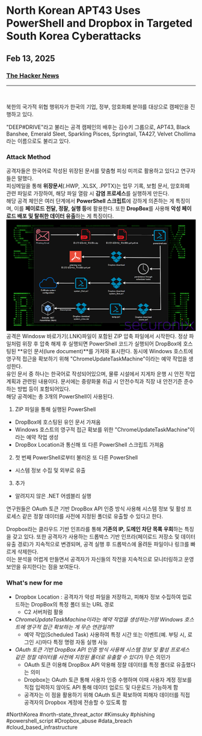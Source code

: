 # North Korean APT43 Uses PowerShell and Dropbox in Targeted South Korea Cyberattacks
## Feb 13, 2025
### [The Hacker News](https://thehackernews.com/2025/02/north-korean-apt43-uses-powershell-and.html)
---
<br>

북한의 국가적 위협 행위자가 한국의 기업, 정부, 암호화폐 분야를 대상으로 캠페인을 진행하고 있다.

"DEEP#DRIVE"라고 불리는 공격 캠페인의 배후는 김수키 그룹으로, APT43, Black Banshee, Emerald Sleet, Sparkling Pisces, Springtail, TA427, Velvet Chollima라는 이름으로도 불리고 있다. 

### Attack Method
공격자들은 한국어로 작성된 위장된 문서를 맞춤형 피싱 미끼로 활용하고 있다고 연구자들은 말했다.<br>
피싱메일을 통해 **위장문서**(.HWP, .XLSX, .PPTX)는 업무 기록, 보험 문서, 암호화폐 관련 파일로 가장하여, 해당 파일 열람 시 **감염 프로세스**를 실행하게 만든다.<br>
해당 공격 체인은 여러 단계에서 **PowerShell 스크립트**에 강하게 의존하는 게 특징이며, 이를 **페이로드 전달, 정찰, 실행 등**에 활용한다. 또한 **DropBox**를 사용해 **악성 페이로드 배포 및 탈취한 데이터 유출**하는 게 특징이다. 
![Attack Mehod](image-7.png)
공격은 Windosw 바로가기(.LNK)파일이 포함된 ZIP 압축 파일에서 시작한다. 정상 파일처럼 위장 후 압축 해제 후 실행되면 PowerShell 코드가 실행되어 DropBox에 호스팅된 **유인 문서(lure document)**를 가져와 표시한다. 동시에 Windows 호스트에 영구적 접근을 확보하기 위해 "ChromeUpdateTaskMachine"이라는 예약 작업을 생성한다.<br>
유인 문서 중 하나는 한국어로 작성되어있으며, 물류 시설에서 지게차 운행 시 안전 작업 계획과 관련된 내용이다. 문서에는 중량화물 취급 시 안전수칙과 직장 내 안전기준 준수하는 방법 등이 포함되어있다.<br>
해당 공격에는 총 3개의 PowerShell이 사용된다.<br>
1. ZIP 파일을 통해 실행된 PowerShell
- DropBox에 호스팅된 유인 문서 가져옴
- Windows 호스트의 영구적 접근 확보를 위한 "ChromeUpdateTaskMachine"이라는 예약 작업 생성
- DropBox Location과 통신해 또 다른 PowerShell 스크립트 가져옴
2. 첫 번째 PowerShell로부터 불러온 또 다른 PowerShell
- 시스템 정보 수집 및 외부로 유출
3. 추가
- 알려지지 않은 .NET 어셈블리 실행

연구원들은 OAuth 토큰 기반 DropBox API 인증 방식 사용해 시스템 정보 및 활성 프로세스 같은 정찰 데이터를 사전에 지정된 폴더로 유출할 수 있다고 한다.
<br>

Dropbox라는 클라우드 기반 인프라를 통해 **기존의 IP, 도메인 차단 목록 우회**하는 특징을 갖고 있다. 또한 공격자가 사용하는 드롭박스 기반 인프라(페이로드 저장소 및 데이터 유출 경로)가 지속적으로 변경되며, 공격 실행 후 드롭박스에 올려둔 파일이나 링크를 빠르게 삭제한다.<br>
이는 분석을 어렵게 만들면서 공격자가 자신들의 작전을 지속적으로 모니터링하고 운영 보안을 유지한다는 점을 보여둔다.

### What's new for me
- Dropbox Location : 공격자가 악성 파일을 저장하고, 피해자 정보 수집하여 업로드하는 DropBox의 특정 폴더 또는 URL 경로
  - C2 서버처럼 활용
- *ChromeUpdateTaskMachine이라는 예약 작업을 생성하는거랑 Windows 호스트에 영구적 접근 확보하는 게 무슨 연관일까?*
  - 예약 작업(Scheduled Task) 사용하여 특정 시간 또는 이벤트(예. 부팅 시, 로그인 시)마다 특정 명령 자동 실행 사능
- *OAuth 토큰 기반 DropBox API 인증 방식 사용해 시스템 정보 및 활성 프로세스 같은 정찰 데이터를 사전에 지정된 폴더로 유출할 수 있다*가 무슨 의민가
  - OAuth 토큰 이용해 DropBox API 악용해 정찰 데이터를 특정 폴더로 유출했다는 의미
  - Dropbox는 OAuth 토큰 통해 사용자 인증 수행하며 이때 사용자 계정 정보를 직접 입력하지 않아도 API 통해 데이터 업로드 및 다운로드 가능하게 함
  - 공격자는 이 점을 활용하기 위해 OAuth 토큰 확보하여 피해자 데이터를 직접 공격자의 Dropbox 계정에 전송할 수 있도록 함

#NorthKorea #north-state_threat_actor #Kimsuky #phishing #powershell_script #Dropbox_abuse #data_breach #cloud_based_infrastructure